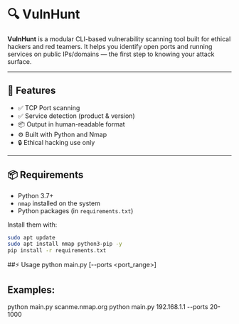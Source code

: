# 🔍 VulnHunt

**VulnHunt** is a modular CLI-based vulnerability scanning tool built for ethical hackers and red teamers. It helps you identify open ports and running services on public IPs/domains — the first step to knowing your attack surface.

---

## 🚀 Features

- ✅ TCP Port scanning
- ✅ Service detection (product & version)
- 📦 Output in human-readable format
- ⚙️ Built with Python and Nmap
- 🔒 Ethical hacking use only

---

## 📦 Requirements

- Python 3.7+
- `nmap` installed on the system
- Python packages (in `requirements.txt`)

Install them with:

```bash
sudo apt update
sudo apt install nmap python3-pip -y
pip install -r requirements.txt
```

##⚡ Usage
python main.py <target> [--ports <port_range>]

## Examples:
python main.py scanme.nmap.org
python main.py 192.168.1.1 --ports 20-1000
